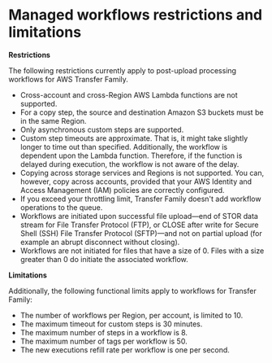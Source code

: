 # Managed workflows restrictions and limitations<a name="limitations-workflow"></a>

**Restrictions**

The following restrictions currently apply to post\-upload processing workflows for AWS Transfer Family\. 
+ Cross\-account and cross\-Region AWS Lambda functions are not supported\.
+ For a copy step, the source and destination Amazon S3 buckets must be in the same Region\. 
+ Only asynchronous custom steps are supported\.
+ Custom step timeouts are approximate\. That is, it might take slightly longer to time out than specified\. Additionally, the workflow is dependent upon the Lambda function\. Therefore, if the function is delayed during execution, the workflow is not aware of the delay\.
+ Copying across storage services and Regions is not supported\. You can, however, copy across accounts, provided that your AWS Identity and Access Management \(IAM\) policies are correctly configured\.
+ If you exceed your throttling limit, Transfer Family doesn't add workflow operations to the queue\.
+ Workflows are initiated upon successful file upload—end of STOR data stream for File Transfer Protocol \(FTP\), or CLOSE after write for Secure Shell \(SSH\) File Transfer Protocol \(SFTP\)—and not on partial upload \(for example an abrupt disconnect without closing\)\.
+ Workflows are not initiated for files that have a size of 0\. Files with a size greater than 0 do initiate the associated workflow\.

**Limitations**

 Additionally, the following functional limits apply to workflows for Transfer Family: 
+ The number of workflows per Region, per account, is limited to 10\.
+ The maximum timeout for custom steps is 30 minutes\.
+ The maximum number of steps in a workflow is 8\.
+ The maximum number of tags per workflow is 50\.
+ The new executions refill rate per workflow is one per second\.
